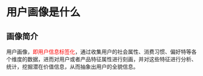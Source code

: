# 用户画像是什么
## 画像简介
用户画像，<font color=red>即用户信息标签化</font>，通过收集用户的社会属性、消费习惯、偏好特等各个维度的数据，进而对用户或者产品特征属性进行刻画，并对这些特征进行分析、统计，挖掘潜在价值信息，从而抽象出用户的全貌信息。

